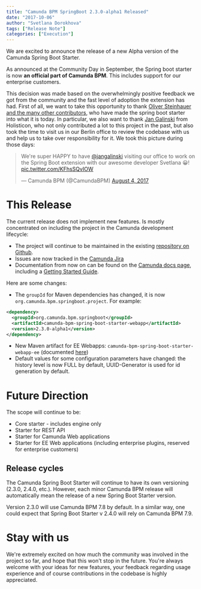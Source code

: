 ```yaml
---
title: "Camunda BPM SpringBoot 2.3.0-alpha1 Released"
date: "2017-10-06"
author: "Svetlana Dorokhova"
tags: ["Release Note"]
categories: ["Execution"]
---
```


We are excited to announce the release of a new Alpha version of the Camunda Spring Boot Starter.

As announced at the Community Day in September, the Spring boot starter is now **an official part of Camunda BPM**. This includes support for our enterprise customers. 
<!--more-->
This decision was made based on the overwhelmingly positive feedback we got from the community and the fast level of adoption the extension has had.
First of all, we want to take this opportunity to thank [Oliver Steinhauer and the many other contributors](https://github.com/camunda/camunda-bpm-spring-boot-starter/graphs/contributors), who have made the spring boot starter into what it is today. In particular, we also want to thank [Jan Galinski](https://twitter.com/jangalinski) from Holisticon, who not only contributed a lot to this project in the past, but also took the time to visit us in our Berlin office to review the codebase with us and help us to take over responsibility for it. We took this picture during those days:

<blockquote class="twitter-tweet" data-lang="en"><p lang="en" dir="ltr">We&#39;re super HAPPY to have <a href="https://twitter.com/jangalinski?ref_src=twsrc%5Etfw">@jangalinski</a> visiting our office to work on the Spring Boot extension with our awesome developer Svetlana 😀! <a href="https://t.co/KFhsSQvIOW">pic.twitter.com/KFhsSQvIOW</a></p>&mdash; Camunda BPM (@CamundaBPM) <a href="https://twitter.com/CamundaBPM/status/893474361365209088?ref_src=twsrc%5Etfw">August 4, 2017</a></blockquote>
<script async src="//platform.twitter.com/widgets.js" charset="utf-8"></script>

# This Release

The current release does not implement new features. Is mostly concentrated on including the project in the Camunda development lifecycle:

- The project will continue to be maintained in the existing [repository on Github](https://github.com/camunda/camunda-bpm-spring-boot-starter).
- Issues are now tracked in the [Camunda Jira](https://app.camunda.com/jira/browse/CAM)
- Documentation from now on can be found on the [Camunda docs page](https://docs.camunda.org/manual/latest/user-guide/spring-boot-integration/), including a [Getting Started Guide](https://docs.camunda.org/get-started/).

Here are some changes:

* The `groupId` for Maven dependencies has changed, it is now `org.camunda.bpm.springboot.project`. For example:

```xml
<dependency>
  <groupId>org.camunda.bpm.springboot</groupId>
  <artifactId>camunda-bpm-spring-boot-starter-webapp</artifactId>
  <version>2.3.0-alpha1</version>
</dependency>
```

* New Maven artifact for EE Webapps: `camunda-bpm-spring-boot-starter-webapp-ee` (documented [here](https://docs.camunda.org/manual/latest/user-guide/spring-boot-integration/webapps/#enterprise-webapps))
* Default values for some configuration parameters have changed: the history level is now FULL by default, UUID-Generator is used for id generation by default.

# Future Direction

The scope will continue to be:

* Core starter - includes engine only
* Starter for REST API
* Starter for Camunda Web applications
* Starter for EE Web applications (including enterprise plugins, reserved for enterprise customers)

## Release cycles

The Camunda Spring Boot Starter will continue to have its own versioning (2.3.0, 2.4.0, etc.). However, each minor Camunda BPM release will automatically mean the release of 
a new Spring Boot Starter version. 

Version 2.3.0 will use Camunda BPM 7.8 by default. In a similar way, one could expect that Spring Boot Starter v 2.4.0 will rely on Camunda BPM 7.9.

# Stay with us

We're extremely excited on how much the community was involved in the project so far, and hope that this won't stop in the future. You're always welcome with your ideas for new features, your feedback regarding usage experience and of course contributions in the codebase is highly appreciated.
